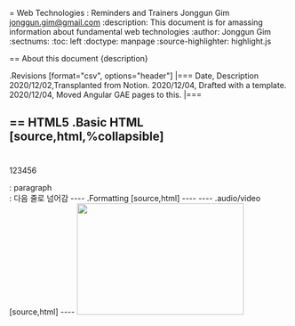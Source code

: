 = Web Technologies : Reminders and Trainers
Jonggun Gim <jonggun.gim@gmail.com>
:description: This document is for amassing information about fundamental web technologies
:author: Jonggun Gim
:sectnums:
:toc: left
:doctype: manpage
:source-highlighter: highlight.js

== About this document
{description}

.Revisions
[format="csv", options="header"]
|===
Date, Description
2020/12/02,Transplanted from Notion.
2020/12/04, Drafted with a template.
2020/12/04, Moved Angular GAE pages to this.
|===


== HTML5
.Basic HTML
[source,html,%collapsible]
----
<HTML></HTML>
<head></head>
<body></body>
<title></title>
<H1></H1> 123456
<p></p> : paragraph
<br>: 다음 줄로 넘어감
<!— comment —>
<style></style>
----
.Formatting
[source,html]
----
<del></del>
----
.audio/video
[source,html]
----
<img src="a.jpg" width="300" height="200">
<audio>
<video>
<source>
----
.Links
[source,HTML]
----
 <a href="">이름 </a>
 <nav></nav>
----
.Lists
[source,HTML]
----
<ul><ol><dl>
   <li></li>
</ul></ol></dl>
----
.Table
[source,html]
----
<table>
   <tr>
       <th>이름</th> <th>성적</th>
   <tr>
       <td>uneji</td><td>100</td>
       <td>jonggun</td><td>70</td>
   <tr>
<table>
----

.Form
[source,html]
----
<form>
   <label>name: </label> <input type="text"><br>
   <button>눌러</button>
</form>
----

== CSS
[source, html]
----
body{
	background-color: lightblue;
}
h1{
	color: yellow;
	text-align: center;
	font-size: 20px;
	font-family: verdana;
}
----

[source, html]
----
<html>
    <head>
        <style>
            .box, #m_box{width:100px;height: 50px; border:1px solid green}
            #m_box {background-color:yellow}
        </style>

    </head>
    <body>
        <div class="box">box class</div>
        <div id="m_box">m_box</div>
    </body>
</html>
----

div : block을 수직으로 쌓는 구조, span: block을 수평으로 쌓는 구조

* id:  CSS selector # (sharp)
* class: CSS selector . (dot)

== JavaScript
https://github.com/getify/You-Dont-Know-JS[getify/You-Dont-Know-JS]

```html
<html>
    <script>
        function say(m){
            alert(m)
        }
    </script>

<head>
    <title>Learn Web for G</title>
</head>
<a href="scratch.html">Vue JS</a>
<br>
<form>
    <label>name: </label><input name="message" type="text"><button onclick="say(name.value)">go</button>
</form>
</html>
```

.let, var
.alert, prompt
.console.log
[source,JavaScript]
----
let theNumber = Number(prompt("Pick a number")); if (!Number.isNaN(theNumber)) {
console.log("Your number is the square root of " + theNumber * theNumber);
}
----    
.if
.for
.comments
.function
[source,JavaScript]
----
    const square1 = function(x) {
       return x * x;
    };
    function square2(x) {
       return x * x;
    }
    const square3 = (x) => {
       return x*x;
     };
----

.array
[source,JavaScript]
----
let sequence = [1, 2, 3]; sequence.push(4); sequence.push(5); console.log(sequence);
// → [1, 2, 3, 4, 5]
for(let a of sequence){
   console.log(a);
}
----    

=== DOM (Document Object Model)
.finding elements
[source,JavaScript]
----
let link = document.body.getElementsByTagName("a")[0]; console.log(link.href);
document.getElementById("gertrude");
----

.adding elements
[source,JavaScript]
----
<p>One</p>
<p>Two</p>
<p>Three</p>

<script>
let paragraphs = document.body.getElementsByTagName("p"); document.body.insertBefore(paragraphs[2], paragraphs[0]);
</script>

<p>The <img src="img/cat.png" alt="Cat"> in the <img src="img/hat.png" alt="Hat">.</p>
<p><button onclick="replaceImages()">Replace</button></p>
<script>
function replaceImages() {
let images = document.body.getElementsByTagName("img"); for (let i = images.length - 1; i >= 0; i--) {
let image = images[i]; if (image.alt) {
let text = document.createTextNode(image.alt);
image.parentNode.replaceChild(text, image); }
} }
</script>
----

.Handling Events
[source,JavaScript]
----
<button>Click me</button> <p>No handler here.</p> <script>
let button = document.querySelector("button"); button.addEventListener("click", () => {
console.log("Button clicked."); });
</script>
----

== Angular
https://www.javatpoint.com/angular-7-installation[Angular 7 Installation - Javatpoint]

http://www.codaffection.com/angular-article/angular-7-crud-with-firestore/[Angular 7 CRUD with Firestore]

.work flow
[source,shell]
----
ng new [name]
npm install firebase @angular/fire
vim src/environment/environment.ts
vim src/app/app.module.ts

ng serve --o
ng generate component empoloyees
ng g c employees/employee
ng g service shared/employee
[for model]
ng g class shared/employee --type=model
----

== Vue
=== Crash Course
* Merge of MVC
* Vue-cli 3
* Npm install -g install @vue/cli
* Vue create name
* Npm run server. In that directory
* <div id="app></div>
* Vue ui --- project manaager
* Index.html
* Main.js
* App.vue
[source, html]
----
<template>
    <div id ="app>. Only one <div> allowed in the template
        <todos v-bind>
<script>
    Export default {name, component
    data returns todos
    Can be implemented in anew file todos.vue
<style scoped>
----
* Todos.vue
** <div v-bind="todos" v-for "todo in todos">
* TodoItem.vue

=== Key Points
* [x]  new Vue({el:, data: }); (500505)
* [x]  v-if (500505)
* [x]  {{}} (500505)
* [x]  v-for (500505)
* [x]  v-bind, <button :disabled="buttonDisabled"> (500505)
* [x]  v-model (500505)
* [ ]  method
* [ ]  this
* [ ]  computed
* [ ]  watchers , deep watching
* [ ]  filters
* [ ]  ref
* [ ]  inputs and events. v-on
* [ ]  Event Modifiers
* [ ]  beforeCreate, created, beforeMount, mounted, beforeUpdate, updated, beforeDestroy, destroyed
* [ ]  custom directives
* [ ]  hook arguments
* [ ]  CSS transitions
* [ ]  JavaScript Animations
* [ ]  Component Basics
* [ ]  Passing in Data
* [ ]  props:
* [ ]  .sync
* [ ]  Slots
* [ ]  Custom Events
* [ ]  Mixins
* [ ]  vue-loader and .vue
* [ ]  Class Binding for styling with Vue
* [ ]  scoped CSS with vue-loader
* [ ]  preprocessor
* [ ]  render()
* [ ]  client-side routing with vue-router
* [ ]  Navigation Guards
* [ ]  Vuex (State Management)
* [ ]  boot strapping with vue-cli

=== Deployment
==== To GitHub
1. vue.config.js 
[source, json]
module.exports = {
	publicPath: '/reponame/'
}

1. on terminal
[source, bash]
git checkout --orphan gh-pages
npm run build
git --work-tree dist add -all
git --work-tree dist commit -m 'deploy'
git push origin HEAD:gh-pages --force
rm -r dist
git checkout -f master
git branch -D gh-pages

1. select 'gh-pages' from Setting>Github Pages

=== Links
. https://vuejs.org/v2/guide/[Introduction - Vue.js]
. https://riptutorial.com/Download/vue-js.pdf
. https://codesandbox.io/embed/runtime-http-ebup4?codemirror=1[namecards]
. https://blog.logrocket.com/how-to-build-and-deploy-a-vue-js-crud-app-with-cloud-firestore-and-firebase/[How to build and deploy a Vue.js CRUD app with Cloud Firestore and Firebase - LogRocket Blog]
. https://vuejsexamples.com/20-best-landing-page-template-with-vuejs/[20 Best Landing Pages Template With Vuejs]
. https://www.taniarascia.com/getting-started-with-vue/[Vue Tutorial: An Overview and Walkthrough]
. https://nykim.work/73?category=785004[[Vue] 기초 스터디]
. https://nykim.work/74?category=785004[ 뷰 실습 - Todo 웹앱 만들기 (1)]
. https://www.linode.com/docs/development/javascript/how-to-build-and-use-vuejs-components/[Building and Using VueJS Components - A Tutorial]





== Firebase Hosting
https://firebase.google.com/?hl=ko[Firebase]

https://medium.com/google-developers/whats-the-relationship-between-firebase-and-google-cloud-57e268a7ff6f[What's the relationship between Firebase and Google Cloud?]

=== setting
https://console.firebase.google.com/project/inventoryg-218113/hosting[Sign in - Google Accounts]

.Firebase CLI
[source,shell]
----
brew update
brew install node
npm install -g firebase-tools
----

.Vue CLI/Firebase Project Init/Deploy
[source,shell]
----
sudo npm install -g @vue/cli
vue create [name]
firebase login
firebase init
npm run build
firebase deploy
----

IMPORTANT: node_modules 삭제한 다음 관리하고.. 다시 빌드할 경우에는 node install 명령어로 복구 가능

IMPORTANT: DropBox에서 node_modules를 계속 싱크하려면 시간이 너무 많이 걸리므로 DropBox 내에 git을 다른 폴더로 clone 한 다음에 이를 push 하면 될 것 같음.

== Google AppEngine
https://console.cloud.google.com/appengine?project=egtutor-hrd&serviceId=default&duration=PT1H[Google Cloud Platform]

https://cloud.google.com/certification?hl=ko[Google Cloud Certifications]

=== App Engine New Application with Python
* app.yaml
* main.py
```python
from flask import Flask
app = Flask(__**name__**)
@app.route('/')
def hello():
	return 'Hello'
```
* requurements.tx
[source, shell]
----
gcloud projects create [id]
gcloud projects describe [id]
gcloud app create --project=[id]
gcloud projects list
gcloud config set project [id]
gcloud app deploy
gcloud app browse
----
